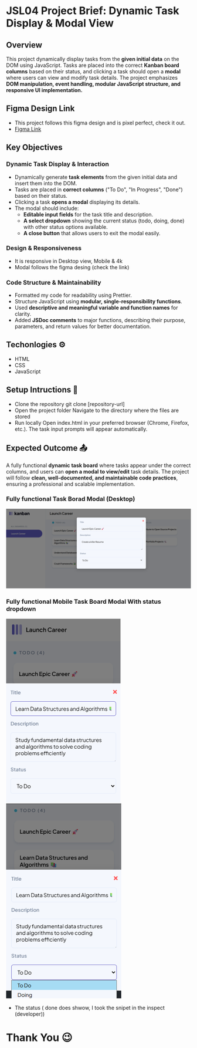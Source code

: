 # JSL04 Project Brief: Dynamic Task Display & Modal View

## Overview

This project dynamically display tasks from the **given initial data** on the DOM using JavaScript. Tasks are placed into the correct **Kanban board columns** based on their status, and clicking a task should open a **modal** where users can view and modify task details. The project emphasizes **DOM manipulation, event handling, modular JavaScript structure, and responsive UI implementation.**


## Figma Design Link
 - This project follows this figma design and is pixel perfect, check it out.
 - [Figma Link](https://www.figma.com/design/y7bFCUYL5ZHfPeojACBXg2/Challenges-%7C-JSL?node-id=0-1&p=f&t=Ki0CZk0RAjrk9Fhs-0)

## Key Objectives

### Dynamic Task Display & Interaction

- Dynamically generate **task elements** from the given initial data and insert them into the DOM.
- Tasks are placed in  **correct columns** ("To Do", "In Progress", "Done") based on their status.
- Clicking a task **opens a modal** displaying its details.
- The modal should include:
  - **Editable input fields** for the task title and description.
  - **A select dropdown** showing the current status (todo, doing, done) with other status options available.
  - **A close button** that allows users to exit the modal easily.

### Design & Responsiveness
- It is responsive in Desktop view, Mobile & 4k
- Modal follows the figma desing (check the link)

### Code Structure & Maintainability 

- Formatted my code for readability using Prettier.
- Structure JavaScript using **modular, single-responsibility functions**.
- Used **descriptive and meaningful variable and function names** for clarity.
- Added **JSDoc comments** to major functions, describing their purpose, parameters, and return values for better documentation.

## Techonlogies ⚙️

- HTML
- CSS
- JavaScript

## Setup Intructions 🚀

- Clone the repository git clone [repository-url]
- Open the project folder Navigate to the directory where the files are stored
- Run locally Open index.html in your preferred browser (Chrome, Firefox, etc.). The task input prompts will appear automatically.


## Expected Outcome 📤

A fully functional **dynamic task board** where tasks appear under the correct columns, and users can **open a modal to view/edit** task details. The project will follow **clean, well-documented, and maintainable code practices**, ensuring a professional and scalable implementation.

 ### Fully functional Task Borad Modal (Desktop)

![Desktop-modal](./assets/Desktop-modal.png)

### Fully functional Mobile Task Board Modal With status dropdown

![mobile-modal-without-dropdown](./assets/mobile-modal1.png)   ![mobile-modal-withstatus-dropdown](./assets/mobile-modal2.png)

- The status ( done does shwow, I took the snipet in the inspect (developer)) 

# Thank You 😉
